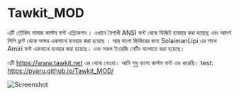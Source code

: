 # Tawkit_MOD
এটি তৌকিদ নামাজ কাস্টম ফন্ট এপ্লিকেশন ।
এখানে বৈশাখী ANSI ফন্ট থেকে ডিজিট ব্যবহার করা হয়েছে 
এবং আদর্শ লিপি ফ্রন্ট থেকে অক্ষর একসাথে ব্যবহার করা হয়েছে ।
আর বাংলা জিকিরের জন্য SolaimanLipi এর সাথে Amiri ফন্ট একসাথে ব্যবহার করা হয়েছে।
এবং সকল ইংরেজি সেটিং বাংলাতে করা হয়েছে।

এটি https://www.tawkit.net এর থেকে নেওয়া। আমি শুধু বাংলা কাস্টম ফন্ট এড করেছি।
test: https://pyaru.github.io/Tawkit_MOD/ 


![Screenshot](https://github.com/Pyaru/Tawkit_MOD/issues/1#issue-2825085495)
